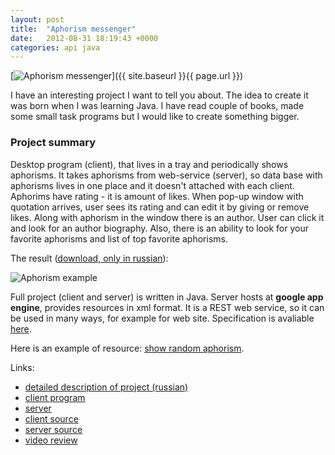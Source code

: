 ```yaml
---
layout: post
title:  "Aphorism messenger"
date:   2012-08-31 18:19:43 +0000
categories: api java
---
```


[![Aphorism messenger](/assets/posts/aphorism-messenger/owl_48x48.png)]({{ site.baseurl }}{{ page.url }})

I have an interesting project I want to tell you about. The idea to create it was born when I was learning Java. I have read couple of books, made some small task programs but I would like to create something bigger.
<!--more-->

### Project summary

Desktop program (client), that lives in a tray and periodically shows aphorisms. It takes aphorisms from web-service (server), so data base with aphorisms lives in one place and it doesn't attached with each client. Aphorims have rating - it is amount of likes. When pop-up window with quotation arrives, user sees its rating and can edit it by giving or remove likes. Along with aphorism in the window there is an author. User can click it and look for an author biography. Also, there is an ability to look for your favorite aphorisms and list of top favorite aphorisms.

The result ([download, only in russian](https://sourceforge.net/projects/bwtclient/)):

![Aphorism example](/assets/posts/aphorism-messenger/just-aphorism.png)

Full project (client and server) is written in Java. Server hosts at **google app engine**, provides resources in xml format. It is a REST web service, so it can be used in many ways, for example for web site. Specification is avaliable [here](https://bestwisethoughts.appspot.com/).


Here is an example of resource: [show random aphorism](https://bestwisethoughts.appspot.com/1.0/thought/get/random).


Links:

- [detailed description of project (russian)](http://freehabr.ru/blog/gotome/2104.html)
- [client program](http://sourceforge.net/projects/bwtclient/)
- [server](http://bestwisethoughts.appspot.com/)
- [client source](http://sourceforge.net/p/bwtclient/code/)
- [server source](http://sourceforge.net/p/bwtserver/code/)
- [video review](http://www.youtube.com/watch?v=AIJywgQKatY)
